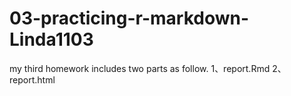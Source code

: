 # 03-practicing-r-markdown-Linda1103
my third homework includes two parts as follow.
1、report.Rmd 
2、report.html
